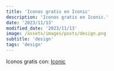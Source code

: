 ```yaml
---
title: 'Iconos gratis en Iconic'
description: 'Iconos gratis en Iconic.'
date: '2023/11/13'
modified_date: '2023/11/13'
image: /assets/images/posts/design.png
subtitle: 'design'
tags: 'design'
---
```


Iconos gratis con: [Iconic](https://iconic.app/c/availability/free/)
